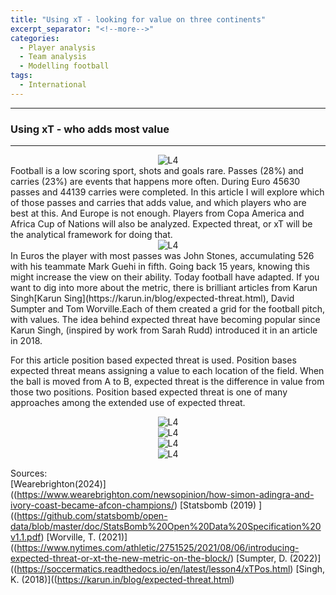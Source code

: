 ```yaml
---
title: "Using xT - looking for value on three continents"
excerpt_separator: "<!--more-->"
categories:
  - Player analysis
  - Team analysis
  - Modelling football
tags:
  - International
---
```

------------
### Using xT - who adds most value 
------------
<style>
  /* Generell stil for bilder og tekst ved siden av hverandre */
  .figure-text {
    display: flex;
    align-items: flex-start;
    gap: 20px;
    margin-top: 20px;
  }

  /* Gjør bildene responsive */
  .figure-text img {
    width: 40%; /* Bildene tar 40% av bredden */
    max-width: 300px; /* Begrens maksimal bredde på PC */
  }

  /* Teksten ved siden av bildene */
  .figure-text p {
    flex: 1; /* Teksten tar resten av plassen */
    margin: 0;
  }

  /* Responsiv tilpasning for smale skjermer */
  @media screen and (max-width: 768px) {
    .figure-text {
      flex-direction: column; /* Stable bildet og teksten vertikalt */
      align-items: center; /* Midtstill innholdet */
    }

    .figure-text img {
      width: 100%; /* Bildene tar hele bredden på smale skjermer */
      max-width: none; /* Fjern maksimal breddebegrensning */
    }

    .figure-text p {
      text-align: center; /* Juster teksten til midten */
    }
  }
</style>

<div style="text-align:center;">
  <img src="https://github.com/user-attachments/assets/f5e85d9e-d250-4866-85a2-471bae04541d" alt="L4" style="max-width:80%;"/>
</div>
Football is a low scoring sport, shots and goals rare. Passes (28%) and carries (23%) are events that happens more often. During Euro 45630 passes and 44139 carries were completed. In this article I will explore which of those passes and carries that adds value, and which players who are best at this. And Europe is not enough. Players from Copa America and Africa Cup of Nations will also be analyzed. Expected threat, or xT will be the analytical framework for doing that.  
<div style="text-align:center;">
  <img src="https://github.com/user-attachments/assets/830d66c8-dfe7-4625-9164-727fec1c6b15" alt="L4" style="max-width:80%;"/>
</div>
In Euros the player with most passes was John Stones, accumulating 526 with his teammate Mark Guehi in fifth. Going back 15 years, knowing this might increase the view on their ability. Today football have adapted.
If you want to dig into more about the metric, there is brilliant articles from Karun Singh[Karun Sing](https://karun.in/blog/expected-threat.html), David Sumpter and Tom Worville.Each of them created a grid for the football pitch, with values.  
The idea behind expected threat have becoming popular since Karun Singh, (inspired by work from Sarah Rudd) introduced it in an article in 2018. 


For this article position based expected threat is used. Position bases expected threat means assigning a value to each location of the field. When the ball is moved from A to B, expected threat is the difference in value from those two positions. 
Position based expected threat is one of many approaches among the extended use of expected threat. 
<div style="text-align:center;">
  <img src="https://github.com/user-attachments/assets/ef130c0e-ba6a-47e9-ba91-7700d0e2c3ca" alt="L4" style="max-width:80%;"/>
</div>


<div style="text-align:center;">
  <img src="https://github.com/user-attachments/assets/e195b057-a81b-4d99-9a13-5767713ed259" alt="L4" style="max-width:80%;"/>
</div> 

<div style="text-align:center;">
  <img src="https://github.com/user-attachments/assets/3af088bd-38cb-49a4-99e5-58b6338d3171" alt="L4" style="max-width:80%;"/>
</div> 

<div style="text-align:center;">
  <img src="ACC_xT_pass_carries](https://github.com/user-attachments/assets/25dd981d-7530-4b69-b9d5-bff10cd8a163" alt="L4" style="max-width:80%;"/>
</div> 




Sources:   
[Wearebrighton(2024)]((https://www.wearebrighton.com/newsopinion/how-simon-adingra-and-ivory-coast-became-afcon-champions/)
[Statsbomb (2019) ]((https://github.com/statsbomb/open-data/blob/master/doc/StatsBomb%20Open%20Data%20Specification%20v1.1.pdf)
[Worville, T. (2021)]((https://www.nytimes.com/athletic/2751525/2021/08/06/introducing-expected-threat-or-xt-the-new-metric-on-the-block/)
[Sumpter, D. (2022)]((https://soccermatics.readthedocs.io/en/latest/lesson4/xTPos.html)
[Singh, K. (2018)]((https://karun.in/blog/expected-threat.html)


